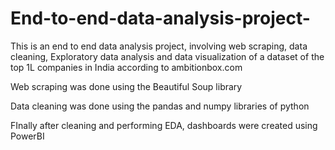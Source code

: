 # End-to-end-data-analysis-project-
This is an end to end data analysis project, involving web scraping, data cleaning, Exploratory data analysis and data visualization of a dataset of the top 1L companies in India according to ambitionbox.com

Web scraping was done using the Beautiful Soup library

Data cleaning was done using the pandas and numpy libraries of python

FInally after cleaning and performing EDA, dashboards were created using PowerBI
